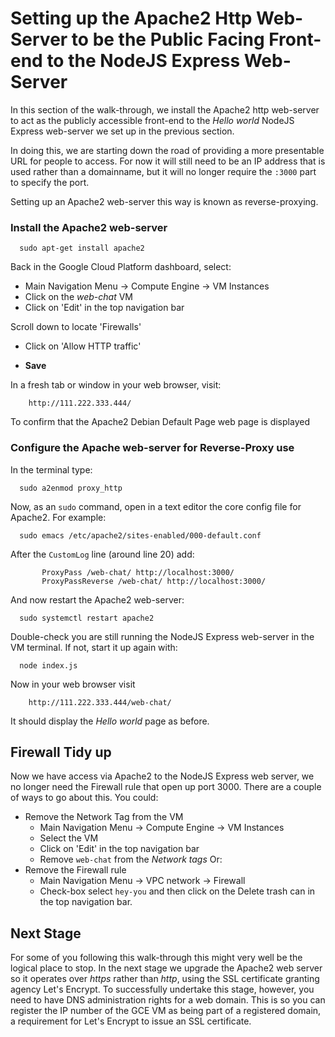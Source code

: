 # Setting up the Apache2 Http Web-Server to be the Public Facing Front-end to the NodeJS Express Web-Server

  In this section of the walk-through, we install the Apache2 http web-server
  to act as the publicly accessible front-end to the _Hello world_
  NodeJS Express web-server we set up in the previous section.

  In doing this, we are starting down the road of providing a more
  presentable URL for people to access.  For now it will still need
  to be an IP address that is used rather than a domainname, but
  it will no longer require the `:3000` part to specify the port.

  Setting up an Apache2 web-server this way is known as reverse-proxying.
  

### Install the Apache2 web-server

```
  sudo apt-get install apache2
```

  Back in the Google Cloud Platform dashboard, select:
  * Main Navigation Menu -> Compute Engine -> VM Instances
  * Click on the _web-chat_ VM
  * Click on 'Edit' in the top navigation bar

  Scroll down to locate 'Firewalls'
  * Click on 'Allow HTTP traffic'

  * __Save__
  
  In a fresh tab or window in your web browser, visit:
```
    http://111.222.333.444/
```
  To confirm that the Apache2 Debian Default Page web page is displayed

### Configure the Apache web-server for Reverse-Proxy use


  In the terminal type:
```  
  sudo a2enmod proxy_http
```

  Now, as an `sudo` command, open in a text editor the core config file
  for Apache2.  For example:
```  
  sudo emacs /etc/apache2/sites-enabled/000-default.conf
```

  After the `CustomLog` line (around line 20) add:
```  
       ProxyPass /web-chat/ http://localhost:3000/ 
       ProxyPassReverse /web-chat/ http://localhost:3000/
```	

  And now restart the Apache2 web-server:
```
  sudo systemctl restart apache2 
```

  Double-check you are still running the NodeJS Express web-server
  in the VM terminal.  If not, start it up again with:
```
  node index.js
```

  Now in your web browser visit
```
    http://111.222.333.444/web-chat/
```

  It should display the _Hello world_ page as before.

## Firewall Tidy up

  Now we have access via Apache2 to the NodeJS Express web server, we
  no longer need the Firewall rule that open up port 3000.  There are
  a couple of ways to go about this.  You could:
  * Remove the Network Tag from the VM
    + Main Navigation Menu -> Compute Engine -> VM Instances
    + Select the VM
    + Click on 'Edit' in the top navigation bar
    + Remove `web-chat` from the _Network tags_
  Or:
  * Remove the Firewall rule
    + Main Navigation Menu -> VPC network -> Firewall
    + Check-box select `hey-you` and then click on the Delete trash can in
      the top navigation bar.

## Next Stage

  For some of you following this walk-through this might very well be the
  logical place to stop.  In the next stage we upgrade the Apache2 web
  server so it operates over _https_ rather than _http_, using the SSL
  certificate granting agency Let's Encrypt.  To successfully undertake
  this stage, however, you need to have DNS administration rights for a web
  domain.  This is so you can register the IP number of the GCE VM
  as being part of a registered domain, a requirement for
  Let's Encrypt to issue an SSL certificate.
